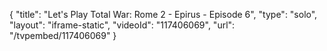 {
    "title": "Let's Play Total War: Rome 2 - Epirus - Episode 6",
    "type": "solo",
    "layout": "iframe-static",
    "videoId": "117406069",
    "url": "\/tvpembed\/117406069"
}